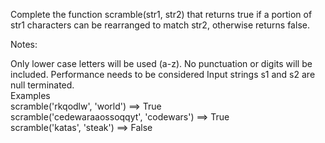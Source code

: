 Complete the function scramble(str1, str2) that returns true if a portion of str1 characters can be rearranged to match str2, otherwise returns false.

Notes:

Only lower case letters will be used (a-z). No punctuation or digits will be included.
Performance needs to be considered
Input strings s1 and s2 are null terminated.<br>
Examples<br>
scramble('rkqodlw', 'world') ==> True<br>
scramble('cedewaraaossoqqyt', 'codewars') ==> True<br>
scramble('katas', 'steak') ==> False
